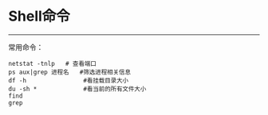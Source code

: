 # Shell命令

---

常用命令：

```
netstat -tnlp   # 查看端口
ps aux|grep 进程名   #筛选进程相关信息
df -h                #看挂载目录大小
du -sh *             #看当前的所有文件大小
find
grep

```

